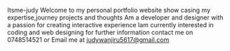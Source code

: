Itsme-judy
Welcome to my personal portfolio website show casing my expertise,journey projects and thoughts 
Am a developer and designer with a passion for creating interactive experience 
Iam currently interested in coding and web designing
for further information contact me on 0748514521
or
Email me at judywanjiru5617@gmail.com

